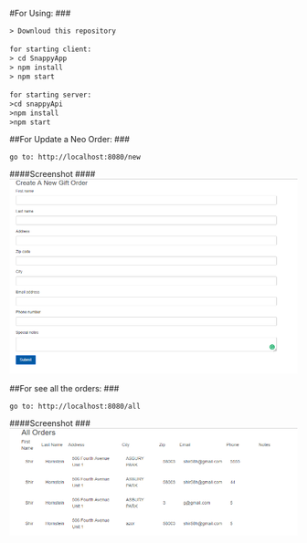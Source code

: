 #For Using: ###
    
    > Downloud this repository
    
    for starting client:
    > cd SnappyApp
	> npm install
	> npm start
	
	for starting server:
	>cd snappyApi
	>npm install
	>npm start

	
	  
##For Update a Neo Order: ###
    
    go to: http://localhost:8080/new

####Screenshot ####    
    ![Screenshot](Capture_new_order.PNG)
    	  
##For see all the orders: ###
    
    go to: http://localhost:8080/all
####Screenshot ###   
    ![Screenshot](Capture_all_orders.PNG)    
